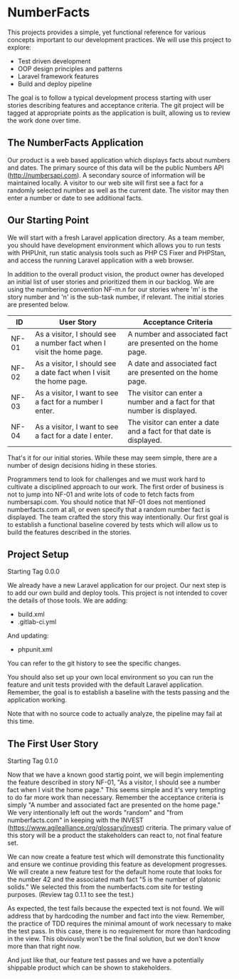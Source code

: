 # NumberFacts

This projects provides a simple, yet functional reference for various concepts important to our development practices. We will use this project to explore:

* Test driven development
* OOP design principles and patterns
* Laravel framework features
* Build and deploy pipeline

The goal is to follow a typical development process starting with user stories describing features and acceptance criteria. The git project will be tagged at appropriate points as the application is built, allowing us to review the work done over time.

## The NumberFacts Application

Our product is a web based application which displays facts about numbers and dates. The primary source of this data will be the public Numbers API (http://numbersapi.com). A secondary source of information will be maintained locally. A visitor to our web site will first see a fact for a randomly selected number as well as the current date. The visitor may then enter a number or date to see additional facts.

## Our Starting Point

We will start with a fresh Laravel application directory. As a team member, you should have development environment which allows you to run tests with PHPUnit, run static analysis tools such as PHP CS Fixer and PHPStan, and access the running Laravel application with a web browser.

In addition to the overall product vision, the product owner has developed an initial list of user stories and prioritized them in our backlog. We are using the numbering convention NF-m.n for our stories where 'm' is the story number and 'n' is the sub-task number, if relevant. The initial stories are presented below.

| ID   | User Story | Acceptance Criteria |
| ---- | ---------- | ------------------- |
| NF-01 | As a visitor, I should see a number fact when I visit the home page. | A number and associated fact are presented on the home page. |
| NF-02 | As a visitor, I should see a date fact when I visit the home page. | A date and associated fact are presented on the home page. |
| NF-03 | As a visitor, I want to see a fact for a number I enter. | The visitor can enter a number and a fact for that number is displayed. |
| NF-04 | As a visitor, I want to see a fact for a date I enter. | The visitor can enter a date and a fact for that date is displayed. |

That's it for our initial stories. While these may seem simple, there are a number of design decisions hiding in these stories.

Programmers tend to look for challenges and we must work hard to cultivate a disciplined approach to our work. The first order of business is not to jump into NF-01 and write lots of code to fetch facts from numbersapi.com. You should notice that NF-01 does not mentioned numberfacts.com at all, or even specify that a random number fact is displayed. The team crafted the story this way intentionally. Our first goal is to establish a functional baseline covered by tests which will allow us to build the features described in the stories.

## Project Setup

Starting Tag 0.0.0

We already have a new Laravel application for our project. Our next step is to add our own build and deploy tools. This project is not intended to cover the details of those tools. We are adding:

* build.xml
* .gitlab-ci.yml

And updating:

* phpunit.xml

You can refer to the git history to see the specific changes.

You should also set up your own local environment so you can run the feature and unit tests provided with the default Laravel application. Remember, the goal is to establish a baseline with the tests passing and the application working.

Note that with no source code to actually analyze, the pipeline may fail at this time.

## The First User Story

Starting Tag 0.1.0

Now that we have a known good startig point, we will begin implementing the feature described in story NF-01, "As a visitor, I should see a number fact when I visit the home page." This seems simple and it's very tempting to do far more work than necessary. Remember the acceptance criteria is simply "A number and associated fact are presented on the home page." We very intentionally left out the words "random" and "from numberfacts.com" in keeping with the INVEST (https://www.agilealliance.org/glossary/invest) criteria. The primary value of this story will be a product the stakeholders can react to, not final feature set.

We can now create a feature test which will demonstrate this functionality and ensure we continue providing this feature as development progresses. We will create a new feature test for the default home route that looks for the number 42 and the associated math fact "5 is the number of platonic solids." We selected this from the numberfacts.com site for testing purposes. (Review tag 0.1.1 to see the test.)

As expected, the test fails because the expected text is not found. We will address that by hardcoding the number and fact into the view. Remember, the practice of TDD requires the minimal amount of work necessary to make the test pass. In this case, there is no requirement for more than hardcoding in the view. This obviously won't be the final solution, but we don't know more than that right now.

And just like that, our feature test passes and we have a potentially shippable product which can be shown to stakeholders. 